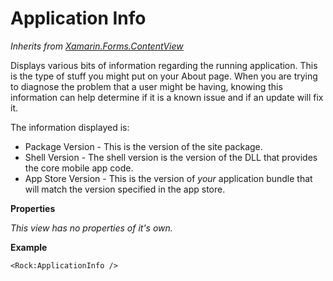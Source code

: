 # Application Info

_Inherits from_ [_Xamarin.Forms.ContentView_](https://docs.microsoft.com/en-us/dotnet/api/xamarin.forms.contentview)

Displays various bits of information regarding the running application. This is the type of stuff you might put on your About page. When you are trying to diagnose the problem that a user might be having, knowing this information can help determine if it is a known issue and if an update will fix it.

The information displayed is:

* Package Version - This is the version of the site package.
* Shell Version - The shell version is the version of the DLL that provides the core mobile app code.
* App Store Version - This is the version of _your_ application bundle that will match the version specified in the app store.

**Properties**

_This view has no properties of it's own._

**Example**

```text
<Rock:ApplicationInfo />
```
